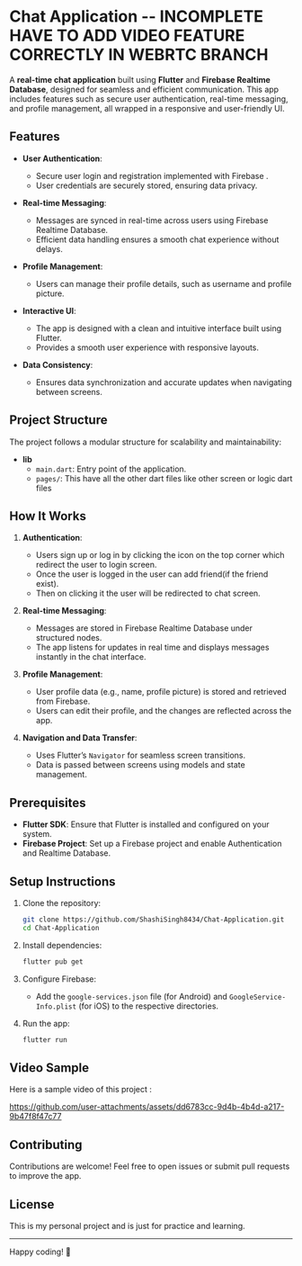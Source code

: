 # Chat Application -- INCOMPLETE HAVE TO ADD VIDEO FEATURE CORRECTLY IN WEBRTC BRANCH

A **real-time chat application** built using **Flutter** and **Firebase Realtime Database**, designed for seamless and efficient communication. This app includes features such as secure user authentication, real-time messaging, and profile management, all wrapped in a responsive and user-friendly UI.

## Features

- **User Authentication**:
  - Secure user login and registration implemented with Firebase .
  - User credentials are securely stored, ensuring data privacy.

- **Real-time Messaging**:
  - Messages are synced in real-time across users using Firebase Realtime Database.
  - Efficient data handling ensures a smooth chat experience without delays.

- **Profile Management**:
  - Users can manage their profile details, such as username and profile picture.

- **Interactive UI**:
  - The app is designed with a clean and intuitive interface built using Flutter.
  - Provides a smooth user experience with responsive layouts.

- **Data Consistency**:
  - Ensures data synchronization and accurate updates when navigating between screens.

## Project Structure

The project follows a modular structure for scalability and maintainability:

- **lib**
  - `main.dart`: Entry point of the application.
  - `pages/`: This have all the other dart files like other screen or logic dart files

## How It Works

1. **Authentication**:
   - Users sign up or log in by clicking the icon on the top corner which redirect the user to login screen.
   - Once the user is logged in the user can add friend(if the friend exist).
   - Then on clicking it the user will be redirected to chat screen.

2. **Real-time Messaging**:
   - Messages are stored in Firebase Realtime Database under structured nodes.
   - The app listens for updates in real time and displays messages instantly in the chat interface.

3. **Profile Management**:
   - User profile data (e.g., name, profile picture) is stored and retrieved from Firebase.
   - Users can edit their profile, and the changes are reflected across the app.

4. **Navigation and Data Transfer**:
   - Uses Flutter’s `Navigator` for seamless screen transitions.
   - Data is passed between screens using models and state management.

## Prerequisites

- **Flutter SDK**: Ensure that Flutter is installed and configured on your system.
- **Firebase Project**: Set up a Firebase project and enable Authentication and Realtime Database.

## Setup Instructions

1. Clone the repository:
   ```bash
   git clone https://github.com/ShashiSingh8434/Chat-Application.git
   cd Chat-Application
   ```

2. Install dependencies:
   ```bash
   flutter pub get
   ```

3. Configure Firebase:
   - Add the `google-services.json` file (for Android) and `GoogleService-Info.plist` (for iOS) to the respective directories.

4. Run the app:
   ```bash
   flutter run
   ```

## Video Sample

Here is a sample video of this project :

https://github.com/user-attachments/assets/dd6783cc-9d4b-4b4d-a217-9b47f8f47c77

## Contributing

Contributions are welcome! Feel free to open issues or submit pull requests to improve the app.

## License

This is my personal project and is just for practice and learning.

-----

Happy coding! 🚀


